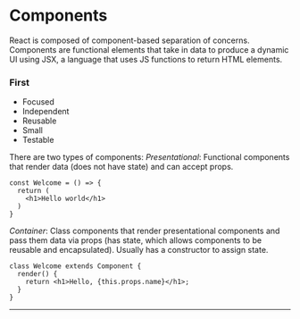 # Components

React is composed of component-based separation of concerns. 
Components are functional elements that take in data to produce a dynamic UI using JSX, 
a language that uses JS functions to return HTML elements.

### First
  - Focused
  - Independent
  - Reusable
  - Small
  - Testable

There are two types of components:
  _Presentational_: Functional components that render data (does not have state) and can accept props.

  ```
  const Welcome = () => {
    return (
      <h1>Hello world</h1>
    )
  }
  ```

  _Container_: Class components that render presentational components and pass them data via props (has state, which allows components to be reusable and encapsulated). Usually has a constructor to assign state.

  ```
  class Welcome extends Component {
    render() {
      return <h1>Hello, {this.props.name}</h1>;
    }
  }
  ```

---


